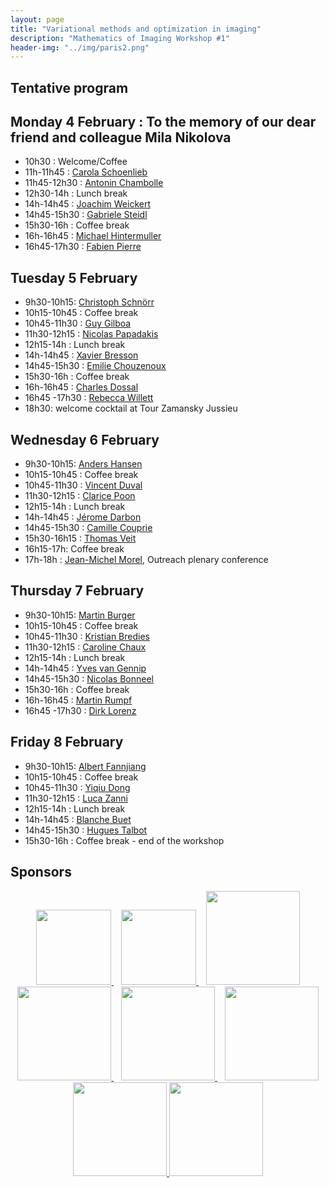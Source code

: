 ```yaml
---
layout: page
title: "Variational methods and optimization in imaging"
description: "Mathematics of Imaging Workshop #1"
header-img: "../img/paris2.png"
---
```


Tentative program
-------------

Monday 4 February : To the memory of our dear friend and colleague Mila Nikolova
-------------

- 10h30 : Welcome/Coffee 
- 11h-11h45 : [Carola Schoenlieb](http://www.damtp.cam.ac.uk/user/cbs31/Home.html)
- 11h45-12h30 : [Antonin Chambolle](http://www.cmap.polytechnique.fr/~antonin/) 
- 12h30-14h : Lunch break
- 14h-14h45 : [Joachim  Weickert](https://www.mia.uni-saarland.de/weickert/index.shtml)
- 14h45-15h30 : [Gabriele Steidl](http://www.mathematik.uni-kl.de/imagepro/members/steidl/)
- 15h30-16h : Coffee break 
- 16h-16h45 : [Michael Hintermuller](https://www.math.hu-berlin.de/~hp_hint/)
- 16h45-17h30 : [Fabien Pierre](http://www.fabienpierre.fr/bienvenue.html)


Tuesday 5 February
-------------
- 9h30-10h15: [Christoph Schnörr](https://ipa.iwr.uni-heidelberg.de/cschnoerr/)
- 10h15-10h45 : Coffee break 
- 10h45-11h30 : [Guy Gilboa](http://guygilboa.eew.technion.ac.il/)
- 11h30-12h15 : [Nicolas Papadakis](https://www.math.u-bordeaux.fr/~npapadak/)
- 12h15-14h : Lunch break
- 14h-14h45 :  [Xavier Bresson](http://www.ntu.edu.sg/home/xbresson/)
- 14h45-15h30 : [Emilie Chouzenoux](http://www-syscom.univ-mlv.fr/~chouzeno/)
- 15h30-16h : Coffee break 
- 16h-16h45 : [Charles Dossal](https://www.math.u-bordeaux.fr/~cdossal/)
- 16h45 -17h30 : [Rebecca Willett](https://voices.uchicago.edu/willett/)
- 18h30: welcome cocktail at Tour Zamansky Jussieu

Wednesday 6 February
-------------
- 9h30-10h15: [Anders Hansen](http://www.damtp.cam.ac.uk/research/afha/anders/)
- 10h15-10h45 : Coffee break 
- 10h45-11h30 : [Vincent Duval](https://who.rocq.inria.fr/Vincent.Duval/)
- 11h30-12h15 : [Clarice Poon](http://www.damtp.cam.ac.uk/user/cmhsp2/) 
- 12h15-14h : Lunch break
- 14h-14h45 : [Jérome Darbon](https://www.brown.edu/academics/applied-mathematics/jerome-darbon)
- 14h45-15h30 : [Camille Couprie](https://research.fb.com/people/couprie-camille/)
- 15h30-16h15 : [Thomas Veit](http://perso.lcpc.fr/veit.thomas/)
- 16h15-17h: Coffee break 
- 17h-18h : [Jean-Michel Morel](https://sites.google.com/site/jeanmichelmorelcmlaenscachan/), Outreach plenary conference 

Thursday 7 February
--------------
- 9h30-10h15: [Martin Burger](https://www.uni-muenster.de/AMM/num/Arbeitsgruppen/ag_burger/organization/burger//)
- 10h15-10h45 : Coffee break 
- 10h45-11h30 : [Kristian Bredies](https://imsc.uni-graz.at/bredies/)
- 11h30-12h15 : [Caroline Chaux](https://www.i2m.univ-amu.fr/~caroline.chaux/)
- 12h15-14h : Lunch break
- 14h-14h45 : [Yves van Gennip](https://www.nottingham.ac.uk/mathematics/people/y.vangennip)
- 14h45-15h30 : [Nicolas Bonneel](https://perso.liris.cnrs.fr/nicolas.bonneel/)
- 15h30-16h : Coffee break 
- 16h-16h45 : [Martin Rumpf](http://www.hcm.uni-bonn.de/de/people/profile/martin-rumpf/) 
- 16h45 -17h30 : [Dirk Lorenz](https://www.tu-braunschweig.de/iaa/personal/lorenz)

Friday 8 February
--------------
- 9h30-10h15: [Albert Fannjiang](https://www.math.ucdavis.edu/~fannjiang/)
- 10h15-10h45 : Coffee break 
- 10h45-11h30 : [Yiqiu Dong](http://www2.compute.dtu.dk/~yido)
- 11h30-12h15 : [Luca Zanni](http://cdm.unimo.it/home/matematica/zanni.luca/) 
- 12h15-14h : Lunch break
- 14h-14h45 : [Blanche Buet](https://www.math.u-psud.fr/~buet/)
- 14h45-15h30 : [Hugues Talbot](http://hugues.zahlt.info/bienvenue.html)
- 15h30-16h : Coffee break - end of the workshop



Sponsors
-----

<p align="center">

<a href="http://www.ihp.fr">
<img width="120" src="../../img/logo-ihp.jpg"/>
</a>&nbsp;&nbsp;

<a href="http://www.cnrs.fr/">
<img width="120" src="../../img/logo-cnrs.png"/>
</a>&nbsp;&nbsp;

<a href="http://www.u-psud.fr/fr/index.html">
<img width="150" src="../../img/logo-paris-sud.png"/>
</a>

<br/>

<a href="https://www.sciencesmaths-paris.fr/">
<img width="150" src="../../img/logo-fsmp.png"/>
</a>&nbsp;&nbsp;

<a href="http://www.upmc.fr/">
<img width="150" src="../../img/logo-upmc.png"/>
</a>&nbsp;&nbsp;

<a href="https://www.cimpa.info/">
<img width="150" src="../../img/logo-cimpa.png"/>
</a>

<br/>

<a href="http://gdr-mia.math.cnrs.fr/">
<img width="150" src="../../img/logo-mia.png"/>
</a>

<a href="http://www.gpeyre.com/noria/">
<img width="150" src="../../img/logo-erc.jpg"/>
</a>


</p>
